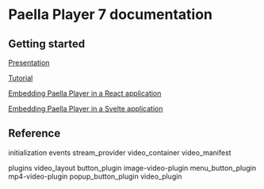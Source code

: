 # Paella Player 7 documentation

## Getting started

[Presentation](paella_player_7_presentation.md)

[Tutorial](tutorial.md)

[Embedding Paella Player in a React application](paella_react.md)

[Embedding Paella Player in a Svelte application](paella_svelte.md)



## Reference

initialization
events
stream_provider
video_container
video_manifest

plugins
video_layout
button_plugin
image-video-plugin
menu_button_plugin
mp4-video-plugin
popup_button_plugin
video_plugin
